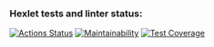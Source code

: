 ### Hexlet tests and linter status:
[![Actions Status](https://github.com/jacksonrr3/frontend-project-lvl3/workflows/hexlet-check/badge.svg)](https://github.com/jacksonrr3/frontend-project-lvl3/actions)
[![Maintainability](https://api.codeclimate.com/v1/badges/f5ec77e64847d73a6c28/maintainability)](https://codeclimate.com/github/jacksonrr3/frontend-project-lvl3/maintainability)
[![Test Coverage](https://api.codeclimate.com/v1/badges/f5ec77e64847d73a6c28/test_coverage)](https://codeclimate.com/github/jacksonrr3/frontend-project-lvl3/test_coverage)